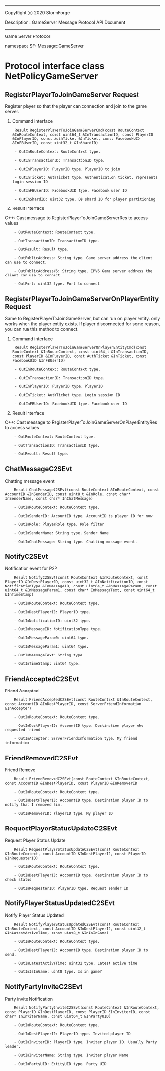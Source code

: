 ﻿***
 
 CopyRight (c) 2020 StormForge
 
 Description : GameServer Message Protocol API Document

***



Game Server Protocol

namespace SF::Message::GameServer


# Protocol interface class NetPolicyGameServer
## RegisterPlayerToJoinGameServer Request
Register player so that the player can connection and join to the game server.

1. Command interface

        Result RegisterPlayerToJoinGameServerCmd(const RouteContext &InRouteContext, const uint64_t &InTransactionID, const PlayerID &InPlayerID, const AuthTicket &InTicket, const FacebookUID &InFBUserID, const uint32_t &InShardID)

		- OutInRouteContext: RouteContext type. 

		- OutInTransactionID: TransactionID type. 

		- OutInPlayerID: PlayerID type. PlayerID to join

		- OutInTicket: AuthTicket type. Authentication ticket. represents login session ID

		- OutInFBUserID: FacebookUID type. Facebook user ID

		- OutInShardID: uint32 type. DB shard ID for player partitioning

2. Result interface

C++: Cast message to RegisterPlayerToJoinGameServerRes to access values


		- OutRouteContext: RouteContext type. 

		- OutTransactionID: TransactionID type. 

		- OutResult: Result type. 

		- OutPublicAddress: String type. Game server address the client can use to connect.

		- OutPublicAddressV6: String type. IPV6 Game server address the client can use to connect.

		- OutPort: uint32 type. Port to connect


## RegisterPlayerToJoinGameServerOnPlayerEntity Request
Same to RegisterPlayerToJoinGameServer, but can run on player entity. only works when the player entity exists. If player disconnected for some reason, you can run this method to connect.

1. Command interface

        Result RegisterPlayerToJoinGameServerOnPlayerEntityCmd(const RouteContext &InRouteContext, const uint64_t &InTransactionID, const PlayerID &InPlayerID, const AuthTicket &InTicket, const FacebookUID &InFBUserID)

		- OutInRouteContext: RouteContext type. 

		- OutInTransactionID: TransactionID type. 

		- OutInPlayerID: PlayerID type. PlayerID

		- OutInTicket: AuthTicket type. Login session ID

		- OutInFBUserID: FacebookUID type. Facebook user ID

2. Result interface

C++: Cast message to RegisterPlayerToJoinGameServerOnPlayerEntityRes to access values


		- OutRouteContext: RouteContext type. 

		- OutTransactionID: TransactionID type. 

		- OutResult: Result type. 


## ChatMessageC2SEvt
Chatting message event.

        Result ChatMessageC2SEvt(const RouteContext &InRouteContext, const AccountID &InSenderID, const uint8_t &InRole, const char* InSenderName, const char* InChatMessage)

		- OutInRouteContext: RouteContext type. 

		- OutInSenderID: AccountID type. AccountID is player ID for now

		- OutInRole: PlayerRole type. Role filter

		- OutInSenderName: String type. Sender Name

		- OutInChatMessage: String type. Chatting message event.


## NotifyC2SEvt
Notification event for P2P

        Result NotifyC2SEvt(const RouteContext &InRouteContext, const PlayerID &InDestPlayerID, const uint32_t &InNotificationID, const NotificationType &InMessageID, const uint64_t &InMessageParam0, const uint64_t &InMessageParam1, const char* InMessageText, const uint64_t &InTimeStamp)

		- OutInRouteContext: RouteContext type. 

		- OutInDestPlayerID: PlayerID type. 

		- OutInNotificationID: uint32 type. 

		- OutInMessageID: NotificationType type. 

		- OutInMessageParam0: uint64 type. 

		- OutInMessageParam1: uint64 type. 

		- OutInMessageText: String type. 

		- OutInTimeStamp: uint64 type. 


## FriendAcceptedC2SEvt
Friend Accepted

        Result FriendAcceptedC2SEvt(const RouteContext &InRouteContext, const AccountID &InDestPlayerID, const ServerFriendInformation &InAccepter)

		- OutInRouteContext: RouteContext type. 

		- OutInDestPlayerID: AccountID type. Destination player who requested friend

		- OutInAccepter: ServerFriendInformation type. My friend information


## FriendRemovedC2SEvt
Friend Remove

        Result FriendRemovedC2SEvt(const RouteContext &InRouteContext, const AccountID &InDestPlayerID, const PlayerID &InRemoverID)

		- OutInRouteContext: RouteContext type. 

		- OutInDestPlayerID: AccountID type. Destination player ID to notify that I removed him.

		- OutInRemoverID: PlayerID type. My player ID


## RequestPlayerStatusUpdateC2SEvt
Request Player Status Update

        Result RequestPlayerStatusUpdateC2SEvt(const RouteContext &InRouteContext, const AccountID &InDestPlayerID, const PlayerID &InRequesterID)

		- OutInRouteContext: RouteContext type. 

		- OutInDestPlayerID: AccountID type. destination player ID to check status

		- OutInRequesterID: PlayerID type. Request sender ID


## NotifyPlayerStatusUpdatedC2SEvt
Notify Player Status Updated

        Result NotifyPlayerStatusUpdatedC2SEvt(const RouteContext &InRouteContext, const AccountID &InDestPlayerID, const uint32_t &InLatestActiveTime, const uint8_t &InIsInGame)

		- OutInRouteContext: RouteContext type. 

		- OutInDestPlayerID: AccountID type. Destination player ID to send.

		- OutInLatestActiveTime: uint32 type. Latest active time.

		- OutInIsInGame: uint8 type. Is in game?


## NotifyPartyInviteC2SEvt
Party invite Notification

        Result NotifyPartyInviteC2SEvt(const RouteContext &InRouteContext, const PlayerID &InDestPlayerID, const PlayerID &InInviterID, const char* InInviterName, const uint64_t &InPartyUID)

		- OutInRouteContext: RouteContext type. 

		- OutInDestPlayerID: PlayerID type. Invited player ID

		- OutInInviterID: PlayerID type. Inviter player ID. Usually Party leader.

		- OutInInviterName: String type. Inviter player Name

		- OutInPartyUID: EntityUID type. Party UID








